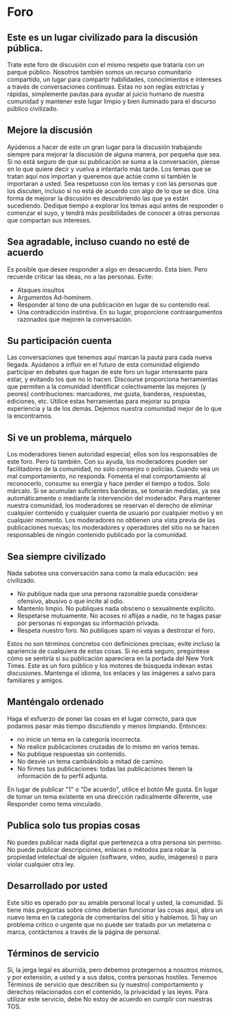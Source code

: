 # Foro
## Este es un lugar civilizado para la discusión pública.
Trate este foro de discusión con el mismo respeto que trataría con un parque público. Nosotros también somos un recurso comunitario compartido, un lugar para compartir habilidades, conocimientos e intereses a través de conversaciones continuas. Estas no son reglas estrictas y rápidas, simplemente pautas para ayudar al juicio humano de nuestra comunidad y mantener este lugar limpio y bien iluminado para el discurso público civilizado. 

## Mejore la discusión
Ayúdenos a hacer de este un gran lugar para la discusión trabajando siempre para mejorar la discusión de alguna manera, por pequeña que sea. Si no está seguro de que su publicación se suma a la conversación, piense en lo que quiere decir y vuelva a intentarlo más tarde. Los temas que se tratan aquí nos importan y queremos que actúe como si también le importaran a usted. Sea respetuoso con los temas y con las personas que los discuten, incluso si no está de acuerdo con algo de lo que se dice. Una forma de mejorar la discusión es descubriendo las que ya están sucediendo. 
Dedique tiempo a explorar los temas aquí antes de responder o comenzar el suyo, y tendrá más posibilidades de conocer a otras personas que compartan sus intereses.

## Sea agradable, incluso cuando no esté de acuerdo 
Es posible que desee responder a algo en desacuerdo. Esta bien. Pero recuerde criticar las ideas, no a las personas. Evite: 
* Ataques insultos
* Argumentos Ad-hominem. 
* Responder al tono de una publicación en lugar de su contenido real.
* Una contradicción instintiva. 
En su lugar, proporcione contraargumentos razonados que mejoren la conversación.

## Su participación cuenta 
Las conversaciones que tenemos aquí marcan la pauta para cada nueva llegada. Ayúdanos a influir en el futuro de esta comunidad eligiendo participar en debates que hagan de este foro un lugar interesante para estar, y evitando los que no lo hacen. Discourse proporciona herramientas que permiten a la comunidad identificar colectivamente las mejores (y peores) contribuciones: marcadores, me gusta, banderas, respuestas, ediciones, etc. Utilice estas herramientas para mejorar su propia experiencia y la de los demás. Dejemos nuestra comunidad mejor de lo que la encontramos.
## Si ve un problema, márquelo 
Los moderadores tienen autoridad especial; ellos son los responsables de este foro. Pero tú también. Con su ayuda, los moderadores pueden ser facilitadores de la comunidad, no solo conserjes o policías.
Cuando vea un mal comportamiento, no responda. Fomenta el mal comportamiento al reconocerlo, consume su energía y hace perder el tiempo a todos. Solo márcalo. Si se acumulan suficientes banderas, se tomarán medidas, ya sea automáticamente o mediante la intervención del moderador.
Para mantener nuestra comunidad, los moderadores se reservan el derecho de eliminar cualquier contenido y cualquier cuenta de usuario por cualquier motivo y en cualquier momento. 
Los moderadores no obtienen una vista previa de las publicaciones nuevas; los moderadores y operadores del sitio no se hacen responsables de ningún contenido publicado por la comunidad. 
## Sea siempre civilizado
Nada sabotea una conversación sana como la mala educación: sea civilizado.
* No publique nada que una persona razonable pueda considerar ofensivo, abusivo o que incite al odio. 
* Mantenlo limpio. No publiques nada obsceno o sexualmente explícito. 
* Respetarse mutuamente. No acoses ni aflijas a nadie, no te hagas pasar por personas ni expongas su información privada.  
* Respeta nuestro foro. No publiques spam ni vayas a destrozar el foro. 
 
Estos no son términos concretos con definiciones precisas; evite incluso la apariencia de cualquiera de estas cosas.  Si no está seguro, pregúntese cómo se sentiría si su publicación apareciera en la portada del New York Times. 
Este es un foro público y los motores de búsqueda indexan estas discusiones. Mantenga el idioma, los enlaces y las imágenes a salvo para familiares y amigos. 
## Manténgalo ordenado
Haga el esfuerzo de poner las cosas en el lugar correcto, para que podamos pasar más tiempo discutiendo y menos limpiando. Entonces: 
* no inicie un tema en la categoría incorrecta. 
* No realice publicaciones cruzadas de lo mismo en varios temas. 
* No publique respuestas sin contenido. 
* No desvíe un tema cambiándolo a mitad de camino. 
* No firmes tus publicaciones: todas las publicaciones tienen la información de tu perfil adjunta.

En lugar de publicar "1" o "De acuerdo", utilice el botón Me gusta. En lugar de tomar un tema existente en una dirección radicalmente diferente, use Responder como tema vinculado. 
## Publica solo tus propias cosas 
No puedes publicar nada digital que pertenezca a otra persona sin permiso. No puede publicar descripciones, enlaces o métodos para robar la propiedad intelectual de alguien (software, video, audio, imágenes) o para violar cualquier otra ley. 
## Desarrollado por usted 
Este sitio es operado por su amable personal local y usted, la comunidad. Si tiene más preguntas sobre cómo deberían funcionar las cosas aquí, abra un nuevo tema en la categoría de comentarios del sitio y hablemos. Si hay un problema crítico o urgente que no puede ser tratado por un metatema o marca, contáctenos a través de la página de personal.
## Términos de servicio 
Sí, la jerga legal es aburrida, pero debemos protegernos a nosotros mismos, y por extensión, a usted y a sus datos, contra personas hostiles. Tenemos Términos de servicio que describen su (y nuestro) comportamiento y derechos relacionados con el contenido, la privacidad y las leyes. Para utilizar este servicio, debe No estoy de acuerdo en cumplir con nuestras TOS.
